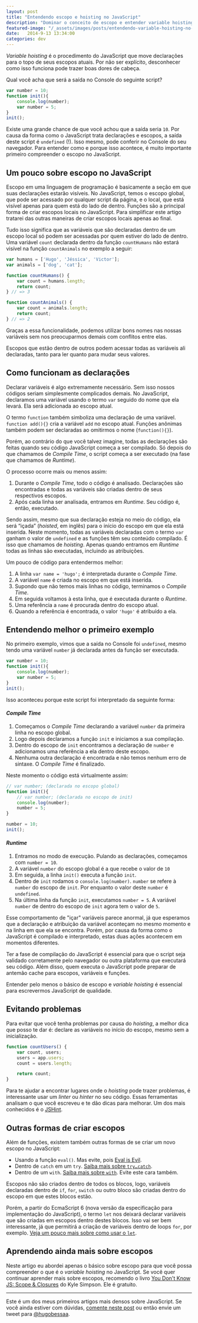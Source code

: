 ```yaml
---
layout: post
title: "Entendendo escopo e hoisting no JavaScript"
description: "Dominar o conceito de escopo e entender variable hoisting é essencial"
featured-image: "/_assets/images/posts/entendendo-variable-hoisting-no-javascript/hero.png"
date:   2014-9-13 13:34:00
categories: dev
---
```


*Variable hoisting* é o procedimento do JavaScript que move declarações para o topo de seus escopos atuais. Por não ser explícito, desconhecer como isso funciona pode trazer boas dores de cabeça.

Qual você acha que será a saída no Console do seguinte script?

```javascript
var number = 10;
function init(){
	console.log(number);
	var number = 5;
}
init();
```

<!--more-->

Existe uma grande chance de que você achou que a saída seria `10`. Por causa da forma como o JavaScript trata declarações e escopos, a saída deste script é `undefined` (!). Isso mesmo, pode conferir no Console do seu navegador. Para entender como e porque isso acontece, é muito importante primeiro compreender o escopo no JavaScript.

## Um pouco sobre escopo no JavaScript
Escopo em uma linguagem de programação é basicamente a seção em que suas declarações estarão visíveis. No JavaScript, temos o escopo global, que pode ser acessado por qualquer script da página, e o local, que está visível apenas para quem está do lado de dentro. Funções são a principal forma de criar escopos locais no JavaScript. Para simplificar este artigo tratarei das outras maneiras de criar escopos locais apenas ao final.

Tudo isso significa que as variáveis que são declaradas dentro de um escopo local só podem ser acessadas por quem estiver do lado de dentro. Uma variável `count` declarada dentro da função `countHumans` não estará visível na função `countAnimals` no exemplo a seguir:

```javascript
var humans = ['Hugo', 'Jéssica', 'Victor'];
var animals = ['dog', 'cat'];

function countHumans() {
	var count = humans.length;
	return count;
} // => 3

function countAnimals() {
	var count = animals.length;
	return count;
} // => 2
```

Graças a essa funcionalidade, podemos utilizar bons nomes nas nossas variáveis sem nos preocuparmos demais com conflitos entre elas.

Escopos que estão dentro de outros podem acessar todas as variáveis ali declaradas, tanto para ler quanto para mudar seus valores.

## Como funcionam as declarações
Declarar variáveis é algo extremamente necessário. Sem isso nossos códigos seriam simplesmente complicados demais. No JavaScript, declaramos uma variável usando o termo `var` seguido do nome que ela levará. Ela será adicionada ao escopo atual.

O termo `function` também simboliza uma declaração de uma variável. `function add(){}` cria a variável `add` no escopo atual. Funções anônimas também podem ser declaradas ao omitirmos o nome (`function(){}`).

Porém, ao contrário do que você talvez imagine, todas as declarações são feitas quando seu código JavaScript começa a ser compilado. Só depois do que chamamos de *Compile Time*, o script começa a ser executado (na fase que chamamos de *Runtime*).

O processo ocorre mais ou menos assim:

1. Durante o *Compile Time*, todo o código é analisado. Declarações são encontradas e todas as variáveis são criadas dentro de seus respectivos escopos.
1. Após cada linha ser analisada, entramos em *Runtime*. Seu código é, então, executado.

Sendo assim, mesmo que sua declaração esteja no meio do código, ela será “içada” (<em>hoisted</em>, em inglês) para o início do escopo em que ela está inserida. Neste momento, todas as variáveis declaradas com o termo `var` ganham o valor de `undefined` e as funções têm seu conteúdo compilado. É isso que chamamos de *hoisting*. Apenas quando entramos em *Runtime* todas as linhas são executadas, incluindo as atribuições.

Um pouco de código para entendermos melhor:

1. A linha `var name = 'hugo';` é interpretada durante o *Compile Time*.
1. A variável `name` é criada no escopo em que está inserida.
1. Supondo que não temos mais linhas no código, terminamos o *Compile Time*.
1. Em seguida voltamos à esta linha, que é executada durante o *Runtime*.
1. Uma referência a `name` é procurada dentro do escopo atual.
1. Quando a referência é encontrada, o valor `'hugo'` é atribuído a ela.

## Entendendo melhor o primeiro exemplo
No primeiro exemplo, vimos que a saída no Console foi `undefined`, mesmo tendo uma variável `number` já declarada antes da função ser executada.

```javascript
var number = 10;
function init(){
	console.log(number);
	var number = 5;
}
init();
```

Isso aconteceu porque este script foi interpretado da seguinte forma:

#### *Compile Time*
1. Começamos o *Compile Time* declarando a variável `number` da primeira linha no escopo global.
1. Logo depois declaramos a função `init` e iniciamos a sua compilação.
1. Dentro do escopo de `init` encontramos a declaração de `number` e adicionamos uma referência a ela dentro deste escopo.
1. Nenhuma outra declaração é encontrada e não temos nenhum erro de sintaxe. O *Compile Time* é finalizado.

Neste momento o código está virtualmente assim:

```javascript
// var number; (declarada no escopo global)
function init(){
	// var number; (declarada no escopo de init)
	console.log(number);
	number = 5;
}

number = 10;
init();
```

#### *Runtime*
1. Entramos no modo de execução. Pulando as declarações, começamos com `number = 10`.
1. A variável `number` do escopo global é a que recebe o valor de `10`
1. Em seguida, a linha `init()` executa a função `init`.
1. Dentro de `init` rodamos o `console.log(number)`. `number` se refere à `number` do escopo de `init`. Por enquanto o valor deste `number` é `undefined`.
1. Na última linha da função `init`, executamos `number = 5`. A variável `number` de dentro do escopo de `init` agora tem o valor de `5`.

Esse comportamento de "içar" variáveis parece anormal, já que esperamos que a declaração e atribuição da variável aconteçam no mesmo momento e na linha em que ela se encontra. Porém, por causa da forma como o JavaScript é compilado e interpretado, estas duas ações acontecem em momentos diferentes.

Ter a fase de compilação do JavaScript é essencial para que o script seja validado corretamente pelo navegador ou outra plataforma que executará seu código. Além disso, quem executa o JavaScript pode preparar de antemão cache para escopos, variáveis e funções.

Entender pelo menos o básico de escopo e *variable hoisting* é essencial para escrevermos JavaScript de qualidade.

## Evitando problemas
Para evitar que você tenha problemas por causa do *hoisting*, a melhor dica que posso te dar é: declare as variáveis no início do escopo, mesmo sem a inicialização.

```javascript
function countUsers() {
	var count, users;
	users = app.users;
	count = users.length;

	return count;
}
```

Para te ajudar a encontrar lugares onde o *hoisting* pode trazer problemas, é interessante usar um *linter* ou *hinter* no seu código. Essas ferramentas analisam o que você escreveu e te dão dicas para melhorar. Um dos mais conhecidos é o [JSHint](http://www.jshint.com).

## Outras formas de criar escopos
Além de funções, existem também outras formas de se criar um novo escopo no JavaScript:

- Usando a função `eval()`. Mas evite, pois [Eval is Evil](http://stackoverflow.com/questions/86513/why-is-using-the-javascript-eval-function-a-bad-idea).
- Dentro de `catch` em um `try`. [Saiba mais sobre `try…catch`](https://developer.mozilla.org/pt-BR/docs/Web/JavaScript/Reference/Statements/try...catch).
- Dentro de um `with`. [Saiba mais sobre `with`](https://developer.mozilla.org/en-US/docs/Web/JavaScript/Reference/Statements/with). Evite este cara também.

Escopos não são criados dentro de todos os blocos, logo, variáveis declaradas dentro de `if`, `for`, `switch` ou outro bloco são criadas dentro do escopo em que estes blocos estão.

Porém, a partir do EcmaScript 6 (nova  versão da especificação para implementação do JavaScript), o termo `let` nos deixará declarar variáveis que são criadas em escopos dentro destes blocos. Isso vai ser bem interessante, já que permitirá a criação de variáveis dentro de loops `for`, por exemplo. [Veja um pouco mais sobre como usar o `let`](https://developer.mozilla.org/pt-BR/docs/Web/JavaScript/Reference/Statements/let).

## Aprendendo ainda mais sobre escopos
Neste artigo eu abordei apenas o básico sobre escopo para que você possa compreender o que é o *variable hoisting* no JavaScript. Se você quer continuar aprender mais sobre escopos, recomendo o livro [You Don't Know JS: Scope & Closures](https://github.com/getify/You-Dont-Know-JS/blob/master/scope%20&%20closures/README.md) do Kyle Simpson. Ele é gratuito.

***

Este é um dos meus primeiros artigos mais densos sobre JavaScript. Se você ainda estiver com dúvidas, [comente neste post](#comments) ou então envie um tweet para [@hugobessaa](https://twitter.com/hugobessaa).
